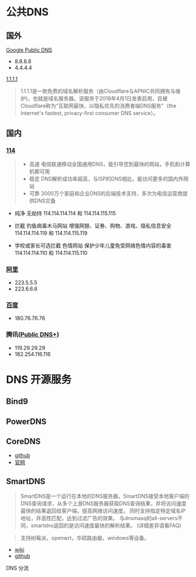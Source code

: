 # 公共DNS
## 国外
[Google Public DNS](https://zh.wikipedia.org/wiki/Google_Public_DNS)
- 8.8.8.8
- 4.4.4.4

[1.1.1.1](https://zh.wikipedia.org/wiki/1.1.1.1)
> 1.1.1.1是一款免费的域名解析服务（由Cloudflare与APNIC共同拥有与维护)，也就是域名服务器。该服务于2018年4月1日发表启用，且被Cloudflare称为“互联网最快、以隐私优先的消费者端DNS服务”（the Internet's fastest, privacy-first consumer DNS service）。

## 国内
### [114](http://www.114dns.com/)
> - 高速 电信联通移动全国通用DNS，能引导您到最快的网站，手机和计算机都可用
> - 稳定 DNS解析成功率超高，与ISP的DNS相比，能访问更多的国内外网站
> - 可靠 3000万个家庭和企业DNS的后端技术支持，多次为电信运营商提供DNS灾备

- 纯净 无劫持
114.114.114.114 和 114.114.115.115

- 拦截 钓鱼病毒木马网站 增强网银、证券、购物、游戏、隐私信息安全
114.114.114.119 和 114.114.115.119

- 学校或家长可选拦截 色情网站 保护少年儿童免受网络色情内容的毒害
114.114.114.110 和 114.114.115.110

### [阿里](http://www.alidns.com/index.html)
- 223.5.5.5
- 223.6.6.6

### [百度](http://dudns.baidu.com/intro/publicdns/)
- 180.76.76.76

### 腾讯([Public DNS+](https://www.dnspod.cn/products/public.dns))
- 119.29.29.29
- 182.254.116.116

# DNS 开源服务
## Bind9

## PowerDNS

## CoreDNS
- [github](https://github.com/coredns/coredns)
- [官网](https://coredns.io/)

## SmartDNS
> SmartDNS是一个运行在本地的DNS服务器，SmartDNS接受本地客户端的DNS查询请求，从多个上游DNS服务器获取DNS查询结果，并将访问速度最快的结果返回给客户端，提高网络访问速度。 同时支持指定特定域名IP地址，并高性匹配，达到过滤广告的效果。
与dnsmasq的all-servers不同，smartdns返回的是访问速度最快的解析结果。 (详细差异请看FAQ)

>支持树莓派，openwrt，华硕路由器，windows等设备。

- [wiki](https://pymumu.github.io/smartdns/)
- [github](https://github.com/pymumu/smartdns)


DNS 分流